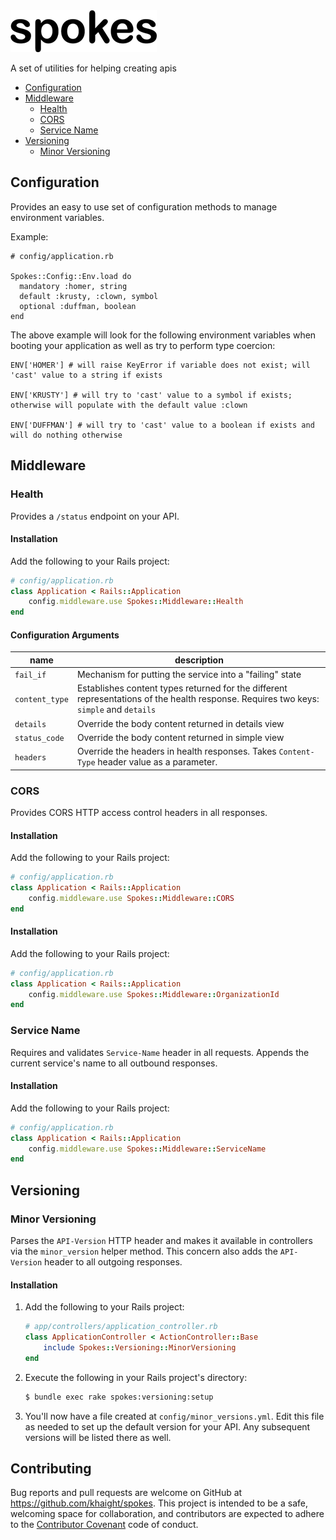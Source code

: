 
<img src="https://raw.githubusercontent.com/khaight/spokes/master/logo/spokes_logo.png" alt="Spokes Logo"/>

A set of utilities for helping creating apis

- [Configuration](#configuration)
- [Middleware](#middleware)
    - [Health](#health)
    - [CORS](#cors)
    - [Service Name](#service_name)
- [Versioning](#versioning)
    - [Minor Versioning](#minor-versioning)

## Configuration

Provides an easy to use set of configuration methods to manage environment variables.

Example:

```
# config/application.rb

Spokes::Config::Env.load do
  mandatory :homer, string
  default :krusty, :clown, symbol
  optional :duffman, boolean
end
```

The above example will look for the following environment variables when booting your application as well as try to perform type coercion:

```
ENV['HOMER'] # will raise KeyError if variable does not exist; will 'cast' value to a string if exists

ENV['KRUSTY'] # will try to 'cast' value to a symbol if exists; otherwise will populate with the default value :clown

ENV['DUFFMAN'] # will try to 'cast' value to a boolean if exists and will do nothing otherwise
```

## Middleware

### Health

Provides a `/status` endpoint on your API.

#### Installation

Add the following to your Rails project:

```ruby
# config/application.rb
class Application < Rails::Application
    config.middleware.use Spokes::Middleware::Health
end
```

#### Configuration Arguments

| name           |  description                                                                                                                            |
| -------------- |  -----------                                                                                                                            |
| `fail_if`      |  Mechanism for putting the service into a "failing" state                                                                               |
| `content_type` |  Establishes content types returned for the different representations of the health response. Requires two keys: `simple` and `details` |
| `details`      |  Override the body content returned in details view                                                                                     |
| `status_code`  |  Override the body content returned in simple view                                                                                      |
| `headers`      |  Override the headers in health responses. Takes `Content-Type` header value as a parameter.                                            |

### CORS

Provides CORS HTTP access control headers in all responses.

#### Installation

Add the following to your Rails project:

```ruby
# config/application.rb
class Application < Rails::Application
    config.middleware.use Spokes::Middleware::CORS
end
```


#### Installation

Add the following to your Rails project:

```ruby
# config/application.rb
class Application < Rails::Application
    config.middleware.use Spokes::Middleware::OrganizationId
end
```

### Service Name

Requires and validates `Service-Name` header in all requests. Appends the current service's name to all outbound
responses.

#### Installation

Add the following to your Rails project:

```ruby
# config/application.rb
class Application < Rails::Application
    config.middleware.use Spokes::Middleware::ServiceName
end
```

## Versioning

### Minor Versioning

Parses the `API-Version` HTTP header and makes it available in controllers via the `minor_version` helper method.
This concern also adds the `API-Version` header to all outgoing responses.

#### Installation

1. Add the following to your Rails project:

    ```ruby
    # app/controllers/application_controller.rb
    class ApplicationController < ActionController::Base
        include Spokes::Versioning::MinorVersioning
    end
    ```
2. Execute the following in your Rails project's directory:

    ```bash
    $ bundle exec rake spokes:versioning:setup
    ```
3. You'll now have a file created at `config/minor_versions.yml`. Edit this file as needed to set up the default
   version for your API. Any subsequent versions will be listed there as well.

## Contributing

Bug reports and pull requests are welcome on GitHub at https://github.com/khaight/spokes. This project is intended to be a safe, welcoming space for collaboration, and contributors are expected to adhere to the [Contributor Covenant](http://contributor-covenant.org) code of conduct.
